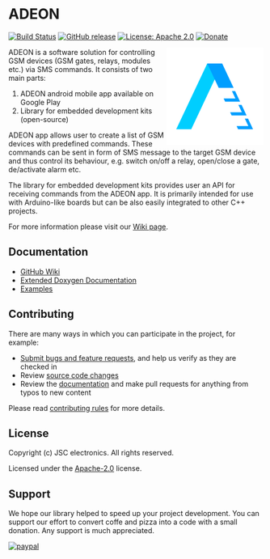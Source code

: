 # ADEON
[![Build Status](https://travis-ci.com/JSC-electronics/Adeon.svg?branch=master)](https://travis-ci.com/JSC-electronics/Adeon)
[![GitHub release](https://img.shields.io/github/release/JSC-electronics/ObjectButton.svg?maxAge=3600)](https://github.com/JSC-electronics/Adeon/releases)
[![License: Apache 2.0](https://img.shields.io/badge/license-Apache--2.0-green.svg)](https://github.com/JSC-electronics/Adeon/blob/master/LICENSE)
[![Donate](https://img.shields.io/badge/donate-PayPal-blueviolet.svg)](https://www.paypal.com/cgi-bin/webscr?cmd=_s-xclick&hosted_button_id=SESX9ABM7V8KA&source=url)

<img align="right" src="images\adeon-logo-192x192.png">

ADEON is a software solution for controlling GSM devices (GSM gates, relays, modules etc.) via SMS commands. It consists of two main parts:

1. ADEON android mobile app available on Google Play
2. Library for embedded development kits (open-source)

ADEON app allows user to create a list of GSM devices with predefined commands. These commands can be sent in form of SMS message to the target GSM device and thus control its behaviour, e.g. switch on/off a relay, open/close a gate, de/activate alarm etc.

The library for embedded development kits provides user an API for receiving commands from the ADEON app. It is primarily intended for use with Arduino-like boards but can be also easily integrated to other C++ projects.

For more information please visit our [Wiki page](https://github.com/JSC-electronics/adeon/wiki).

## Documentation
- [GitHub Wiki][adeon-wiki]
- [Extended Doxygen Documentation][adeon-doxygen]
- [Examples](examples)

## Contributing
There are many ways in which you can participate in the project, for example:

* [Submit bugs and feature requests](https://github.com/JSC-electronics/Adeon/issues), and help us verify as they are checked in
* Review [source code changes](https://github.com/JSC-electronics/ObjectButton/pulls)
* Review the [documentation](https://github.com/JSC-electronics/Adeon/wiki) and make pull requests for anything from typos to new content

Please read [contributing rules](CONTRIBUTING.md) for more details.

## License

Copyright (c) JSC electronics. All rights reserved.

Licensed under the [Apache-2.0](LICENSE) license.

## Support

We hope our library helped to speed up your project development. You can support our effort to convert coffe and pizza into a code with a small donation. Any support is much appreciated.

[![paypal](https://www.paypalobjects.com/en_US/i/btn/btn_donateCC_LG.gif)](https://www.paypal.com/cgi-bin/webscr?cmd=_s-xclick&hosted_button_id=SESX9ABM7V8KA&source=url)

[//]: # (Used references)
[adeon-wiki]: https://github.com/JSC-electronics/adeon/wiki
[adeon-doxygen]: https://jsc-electronics.github.io/Adeon
